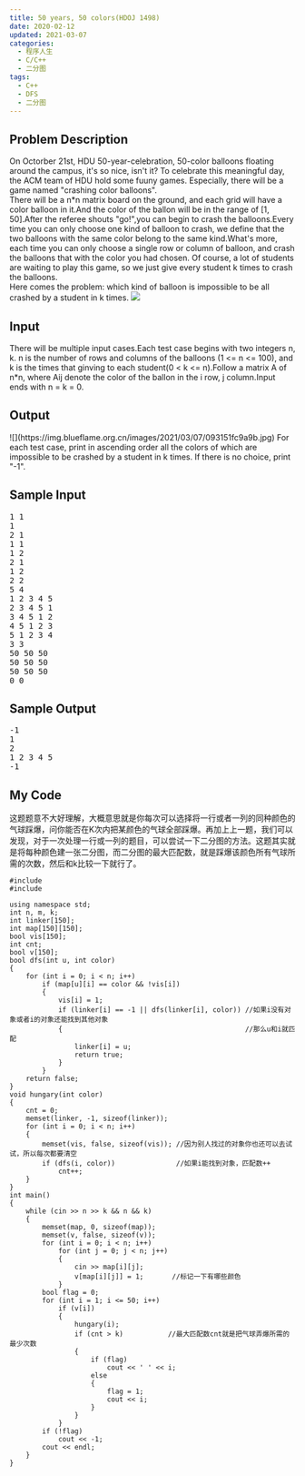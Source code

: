 ```yaml
---
title: 50 years, 50 colors(HDOJ 1498)
date: 2020-02-12
updated: 2021-03-07
categories:
  - 程序人生
  - C/C++
  - 二分图
tags:
  - C++
  - DFS
  - 二分图
---
```


<h2><strong>Problem Description</strong> </h2>

On Octorber 21st, HDU 50-year-celebration, 50-color balloons floating around the campus, it's so nice, isn't it? To celebrate this meaningful day, the ACM team of HDU hold some fuuny games. Especially, there will be a game named "crashing color balloons".
<br />There will be a n*n matrix board on the ground, and each grid will have a color balloon in it.And the color of the ballon will be in the range of [1, 50].After the referee shouts "go!",you can begin to crash the balloons.Every time you can only choose one kind of balloon to crash, we define that the two balloons with the same color belong to the same kind.What's more, each time you can only choose a single row or column of balloon, and crash the balloons that with the color you had chosen. Of course, a lot of students are waiting to play this game, so we just give every student k times to crash the balloons.
<br />Here comes the problem: which kind of balloon is impossible to be all crashed by a student in k times.
![](https://img.blueflame.org.cn/images/2021/03/07/093151fc9a9b.jpg)

## Input

There will be multiple input cases.Each test case begins with two integers n, k. n is the number of rows and columns of the balloons (1 <= n <= 100), and k is the times that ginving to each student(0 < k <= n).Follow a matrix A of n*n, where Aij denote the color of the ballon in the i row, j column.Input ends with n = k = 0.

<h2><strong>Output</strong> </h2>
![](https://img.blueflame.org.cn/images/2021/03/07/093151fc9a9b.jpg)
For each test case, print in ascending order all the colors of which are impossible to be crashed by a student in k times. If there is no choice, print "-1".

<h2><strong>Sample Input</strong> </h2>

<pre class="wp-block-preformatted">1 1
1
2 1
1 1
1 2
2 1
1 2
2 2
5 4
1 2 3 4 5
2 3 4 5 1
3 4 5 1 2
4 5 1 2 3
5 1 2 3 4
3 3
50 50 50
50 50 50
50 50 50
0 0</pre>

<h2><strong>Sample Output</strong> </h2>

<pre class="wp-block-preformatted">-1
1
2
1 2 3 4 5
-1</pre>

<h2>My Code</h2>

<p>这题题意不大好理解，大概意思就是你每次可以选择将一行或者一列的同种颜色的气球踩爆，问你能否在K次内把某颜色的气球全部踩爆。再加上上一题，我们可以发现，对于一次处理一行或一列的题目，可以尝试一下二分图的方法。这题其实就是将每种颜色建一张二分图，而二分图的最大匹配数，就是踩爆该颜色所有气球所需的次数，然后和k比较一下就行了。</p>

<pre class="wp-block-code"><code lang="cpp" class="language-cpp line-numbers">#include <iostream>
#include <cstring>

using namespace std;
int n, m, k;
int linker[150];
int map[150][150];
bool vis[150];
int cnt;
bool v[150];
bool dfs(int u, int color)
{
    for (int i = 0; i < n; i++)
        if (map[u][i] == color && !vis[i])
        {
            vis[i] = 1;
            if (linker[i] == -1 || dfs(linker[i], color)) //如果i没有对象或者i的对象还能找到其他对象
            {                                             //那么u和i就匹配
                linker[i] = u;
                return true;
            }
        }
    return false;
}
void hungary(int color)
{
    cnt = 0;
    memset(linker, -1, sizeof(linker));
    for (int i = 0; i < n; i++)
    {
        memset(vis, false, sizeof(vis)); //因为别人找过的对象你也还可以去试试，所以每次都要清空
        if (dfs(i, color))               //如果i能找到对象，匹配数++
            cnt++;
    }
}
int main()
{
    while (cin >> n >> k && n && k)
    {
        memset(map, 0, sizeof(map));
        memset(v, false, sizeof(v));
        for (int i = 0; i < n; i++)
            for (int j = 0; j < n; j++)
            {
                cin >> map[i][j];
                v[map[i][j]] = 1;       //标记一下有哪些颜色
            }
        bool flag = 0;
        for (int i = 1; i <= 50; i++)
            if (v[i])
            {
                hungary(i);
                if (cnt > k)           //最大匹配数cnt就是把气球弄爆所需的最少次数
                {
                    if (flag)
                        cout << ' ' << i;
                    else
                    {
                        flag = 1;
                        cout << i;
                    }
                }
            }
        if (!flag)
            cout << -1;
        cout << endl;
    }
}</code></pre>


